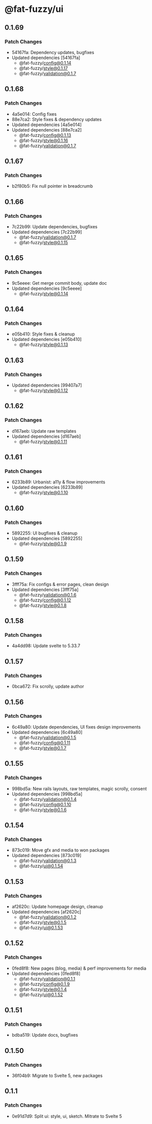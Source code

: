 # @fat-fuzzy/ui

## 0.1.69

### Patch Changes

- 54167fa: Dependency updates, bugfixes
- Updated dependencies [54167fa]
  - @fat-fuzzy/config@0.1.14
  - @fat-fuzzy/style@0.1.17
  - @fat-fuzzy/validation@0.1.7

## 0.1.68

### Patch Changes

- 4a5e014: Config fixes
- 88e7ca2: Style fixes & dependency updates
- Updated dependencies [4a5e014]
- Updated dependencies [88e7ca2]
  - @fat-fuzzy/config@0.1.13
  - @fat-fuzzy/style@0.1.16
  - @fat-fuzzy/validation@0.1.7

## 0.1.67

### Patch Changes

- b2f80b5: Fix null pointer in breadcrumb

## 0.1.66

### Patch Changes

- 7c22b99: Update dependencies, bugfixes
- Updated dependencies [7c22b99]
  - @fat-fuzzy/validation@0.1.7
  - @fat-fuzzy/style@0.1.15

## 0.1.65

### Patch Changes

- 9c5eeee: Get merge commit body, update doc
- Updated dependencies [9c5eeee]
  - @fat-fuzzy/style@0.1.14

## 0.1.64

### Patch Changes

- e05b410: Style fixes & cleanup
- Updated dependencies [e05b410]
  - @fat-fuzzy/style@0.1.13

## 0.1.63

### Patch Changes

- Updated dependencies [99407a7]
  - @fat-fuzzy/style@0.1.12

## 0.1.62

### Patch Changes

- d167aeb: Update raw templates
- Updated dependencies [d167aeb]
  - @fat-fuzzy/style@0.1.11

## 0.1.61

### Patch Changes

- 6233b89: Urbanist: a11y & flow improvements
- Updated dependencies [6233b89]
  - @fat-fuzzy/style@0.1.10

## 0.1.60

### Patch Changes

- 5892255: UI bugfixes & cleanup
- Updated dependencies [5892255]
  - @fat-fuzzy/style@0.1.9

## 0.1.59

### Patch Changes

- 3fff75a: Fix configs & error pages, clean design
- Updated dependencies [3fff75a]
  - @fat-fuzzy/validation@0.1.6
  - @fat-fuzzy/config@0.1.12
  - @fat-fuzzy/style@0.1.8

## 0.1.58

### Patch Changes

- 4a4dd98: Update svelte to 5.33.7

## 0.1.57

### Patch Changes

- 0bca672: Fix scrolly, update author

## 0.1.56

### Patch Changes

- 6c49a80: Update dependencies, UI fixes design improvements
- Updated dependencies [6c49a80]
  - @fat-fuzzy/validation@0.1.5
  - @fat-fuzzy/config@0.1.11
  - @fat-fuzzy/style@0.1.7

## 0.1.55

### Patch Changes

- 998bd5a: New rails layouts, raw templates, magic scrolly, consent
- Updated dependencies [998bd5a]
  - @fat-fuzzy/validation@0.1.4
  - @fat-fuzzy/config@0.1.10
  - @fat-fuzzy/style@0.1.6

## 0.1.54

### Patch Changes

- 873c019: Move gfx and media to won packages
- Updated dependencies [873c019]
  - @fat-fuzzy/validation@0.1.3
  - @fat-fuzzy/ui@0.1.54

## 0.1.53

### Patch Changes

- af2620c: Update homepage design, cleanup
- Updated dependencies [af2620c]
  - @fat-fuzzy/validation@0.1.2
  - @fat-fuzzy/style@0.1.5
  - @fat-fuzzy/ui@0.1.53

## 0.1.52

### Patch Changes

- 0fed8f8: New pages (blog, media) & perf improvements for media
- Updated dependencies [0fed8f8]
  - @fat-fuzzy/validation@0.1.1
  - @fat-fuzzy/config@0.1.9
  - @fat-fuzzy/style@0.1.4
  - @fat-fuzzy/ui@0.1.52

## 0.1.51

### Patch Changes

- bdba519: Update docs, bugfixes

## 0.1.50

### Patch Changes

- 36f04b9: Migrate to Svelte 5, new packages

## 0.1.1

### Patch Changes

- 0e91d7d9: Split ui: style, ui, sketch. Mitrate to Svelte 5
